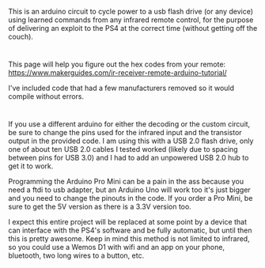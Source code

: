This is an arduino circuit to cycle power to a usb flash drive (or any device) using learned commands from any infrared remote control, for the purpose of delivering an exploit to the PS4 at the correct time (without getting off the couch).
#
This page will help you figure out the hex codes from your remote:
https://www.makerguides.com/ir-receiver-remote-arduino-tutorial/

I've included code that had a few manufacturers removed so it would compile without errors.
#
If you use a different arduino for either the decoding or the custom circuit, be sure to change the pins used for the infrared input and the transistor output in the provided code. I am using this with a USB 2.0 flash drive, only one of about ten USB 2.0 cables I tested worked (likely due to spacing between pins for USB 3.0) and I had to add an unpowered USB 2.0 hub to get it to work.

Programming the Arduino Pro Mini can be a pain in the ass because you need a ftdi to usb adapter, but an Arduino Uno will work too it's just bigger and you need to change the pinouts in the code. If you order a Pro Mini, be sure to get the 5V version as there is a 3.3V version too.

I expect this entire project will be replaced at some point by a device that can interface with the PS4's software and be fully automatic, but until then this is pretty awesome. Keep in mind this method is not limited to infrared, so you could use a Wemos D1 with wifi and an app on your phone, bluetooth, two long wires to a button, etc.
